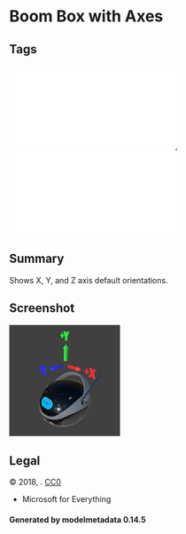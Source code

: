 # Boom Box with Axes

## Tags

![core](../../Models-core.md), ![testing](../../Models-testing.md)

## Summary

Shows X, Y, and Z axis default orientations.

## Screenshot

![screenshot](screenshot/screenshot.jpg)

## Legal

&copy; 2018, . [CC0](https://creativecommons.org/publicdomain/zero/1.0/legalcode)

 - Microsoft for Everything

#### Generated by modelmetadata 0.14.5